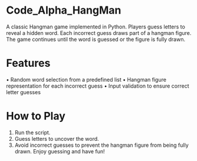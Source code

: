 # Code_Alpha_HangMan
A classic Hangman game implemented in Python. Players guess letters to reveal a hidden word. Each incorrect guess draws part of a hangman figure. The game continues until the word is guessed or the figure is fully drawn.

# Features
•	Random word selection from a predefined list
•	Hangman figure representation for each incorrect guess
•	Input validation to ensure correct letter guesses

# How to Play
1.	Run the script.
2.	Guess letters to uncover the word.
3.	Avoid incorrect guesses to prevent the hangman figure from being fully drawn.
Enjoy guessing and have fun!
